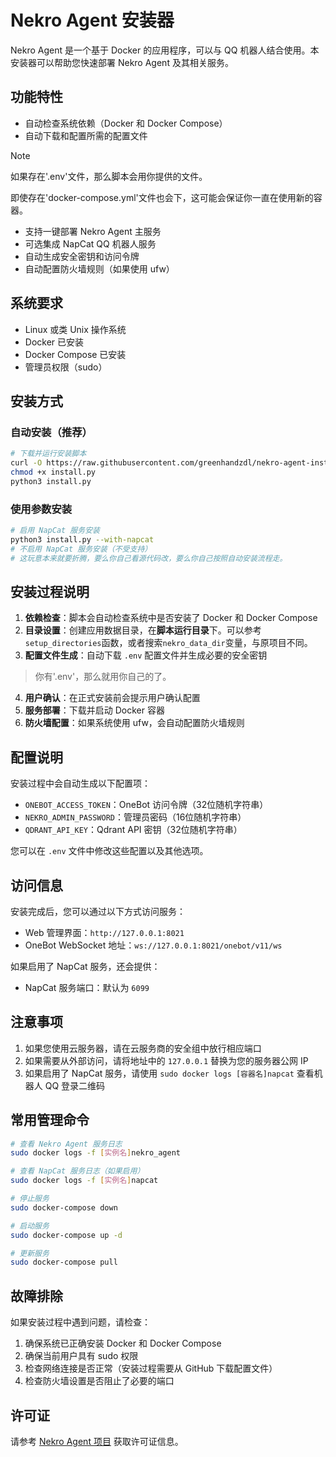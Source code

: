 # Nekro Agent 安装器

Nekro Agent 是一个基于 Docker 的应用程序，可以与 QQ 机器人结合使用。本安装器可以帮助您快速部署 Nekro Agent 及其相关服务。

## 功能特性

- 自动检查系统依赖（Docker 和 Docker Compose）
- 自动下载和配置所需的配置文件
> [!NOTE]
> 
> 如果存在'.env'文件，那么脚本会用你提供的文件。
> 
> 即使存在'docker-compose.yml'文件也会下，这可能会保证你一直在使用新的容器。
- 支持一键部署 Nekro Agent 主服务
- 可选集成 NapCat QQ 机器人服务
- 自动生成安全密钥和访问令牌
- 自动配置防火墙规则（如果使用 ufw）

## 系统要求

- Linux 或类 Unix 操作系统
- Docker 已安装
- Docker Compose 已安装
- 管理员权限（sudo）

## 安装方式

### 自动安装（推荐）

```bash
# 下载并运行安装脚本
curl -O https://raw.githubusercontent.com/greenhandzdl/nekro-agent-installer/main/install.py
chmod +x install.py
python3 install.py
```

### 使用参数安装

```bash
# 启用 NapCat 服务安装
python3 install.py --with-napcat
# 不启用 NapCat 服务安装（不受支持）
# 这玩意本来就要折腾，要么你自己看源代码改，要么你自己按照自动安装流程走。
```

## 安装过程说明

1. **依赖检查**：脚本会自动检查系统中是否安装了 Docker 和 Docker Compose
2. **目录设置**：创建应用数据目录，在**脚本运行目录**下。可以参考`setup_directories`函数，或者搜索`nekro_data_dir`变量，与原项目不同。
3. **配置文件生成**：自动下载 `.env` 配置文件并生成必要的安全密钥
> 你有'.env'，那么就用你自己的了。
4. **用户确认**：在正式安装前会提示用户确认配置
5. **服务部署**：下载并启动 Docker 容器
6. **防火墙配置**：如果系统使用 ufw，会自动配置防火墙规则

## 配置说明

安装过程中会自动生成以下配置项：

- `ONEBOT_ACCESS_TOKEN`：OneBot 访问令牌（32位随机字符串）
- `NEKRO_ADMIN_PASSWORD`：管理员密码（16位随机字符串）
- `QDRANT_API_KEY`：Qdrant API 密钥（32位随机字符串）

您可以在 `.env` 文件中修改这些配置以及其他选项。

## 访问信息

安装完成后，您可以通过以下方式访问服务：

- Web 管理界面：`http://127.0.0.1:8021`
- OneBot WebSocket 地址：`ws://127.0.0.1:8021/onebot/v11/ws`

如果启用了 NapCat 服务，还会提供：
- NapCat 服务端口：默认为 `6099`

## 注意事项

1. 如果您使用云服务器，请在云服务商的安全组中放行相应端口
2. 如果需要从外部访问，请将地址中的 `127.0.0.1` 替换为您的服务器公网 IP
3. 如果启用了 NapCat 服务，请使用 `sudo docker logs [容器名]napcat` 查看机器人 QQ 登录二维码

## 常用管理命令

```bash
# 查看 Nekro Agent 服务日志
sudo docker logs -f [实例名]nekro_agent

# 查看 NapCat 服务日志（如果启用）
sudo docker logs -f [实例名]napcat

# 停止服务
sudo docker-compose down

# 启动服务
sudo docker-compose up -d

# 更新服务
sudo docker-compose pull
```

## 故障排除

如果安装过程中遇到问题，请检查：

1. 确保系统已正确安装 Docker 和 Docker Compose
2. 确保当前用户具有 sudo 权限
3. 检查网络连接是否正常（安装过程需要从 GitHub 下载配置文件）
4. 检查防火墙设置是否阻止了必要的端口

## 许可证

请参考 [Nekro Agent 项目](https://github.com/KroMiose/nekro-agent) 获取许可证信息。